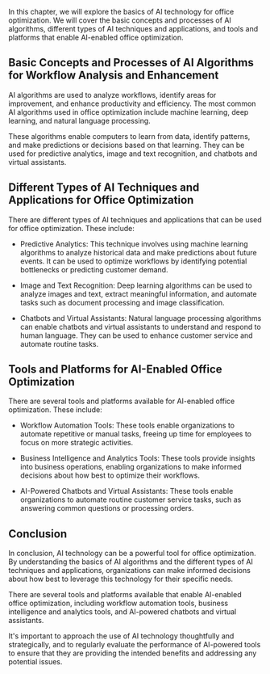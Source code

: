
In this chapter, we will explore the basics of AI technology for office optimization. We will cover the basic concepts and processes of AI algorithms, different types of AI techniques and applications, and tools and platforms that enable AI-enabled office optimization.

Basic Concepts and Processes of AI Algorithms for Workflow Analysis and Enhancement
-----------------------------------------------------------------------------------

AI algorithms are used to analyze workflows, identify areas for improvement, and enhance productivity and efficiency. The most common AI algorithms used in office optimization include machine learning, deep learning, and natural language processing.

These algorithms enable computers to learn from data, identify patterns, and make predictions or decisions based on that learning. They can be used for predictive analytics, image and text recognition, and chatbots and virtual assistants.

Different Types of AI Techniques and Applications for Office Optimization
-------------------------------------------------------------------------

There are different types of AI techniques and applications that can be used for office optimization. These include:

* Predictive Analytics: This technique involves using machine learning algorithms to analyze historical data and make predictions about future events. It can be used to optimize workflows by identifying potential bottlenecks or predicting customer demand.

* Image and Text Recognition: Deep learning algorithms can be used to analyze images and text, extract meaningful information, and automate tasks such as document processing and image classification.

* Chatbots and Virtual Assistants: Natural language processing algorithms can enable chatbots and virtual assistants to understand and respond to human language. They can be used to enhance customer service and automate routine tasks.

Tools and Platforms for AI-Enabled Office Optimization
------------------------------------------------------

There are several tools and platforms available for AI-enabled office optimization. These include:

* Workflow Automation Tools: These tools enable organizations to automate repetitive or manual tasks, freeing up time for employees to focus on more strategic activities.

* Business Intelligence and Analytics Tools: These tools provide insights into business operations, enabling organizations to make informed decisions about how best to optimize their workflows.

* AI-Powered Chatbots and Virtual Assistants: These tools enable organizations to automate routine customer service tasks, such as answering common questions or processing orders.

Conclusion
----------

In conclusion, AI technology can be a powerful tool for office optimization. By understanding the basics of AI algorithms and the different types of AI techniques and applications, organizations can make informed decisions about how best to leverage this technology for their specific needs.

There are several tools and platforms available that enable AI-enabled office optimization, including workflow automation tools, business intelligence and analytics tools, and AI-powered chatbots and virtual assistants.

It's important to approach the use of AI technology thoughtfully and strategically, and to regularly evaluate the performance of AI-powered tools to ensure that they are providing the intended benefits and addressing any potential issues.
